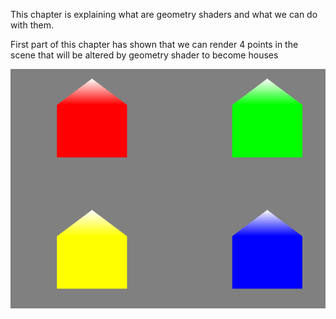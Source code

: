 This chapter is explaining what are geometry shaders and what we can do with them.

First part of this chapter has shown that we can render 4 points in the scene that will be altered by geometry shader to become houses 

![Alt text](Assets/ReameImages/houses.png)